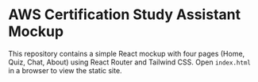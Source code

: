 # AWS Certification Study Assistant Mockup

This repository contains a simple React mockup with four pages (Home, Quiz, Chat, About) using React Router and Tailwind CSS. Open `index.html` in a browser to view the static site.

